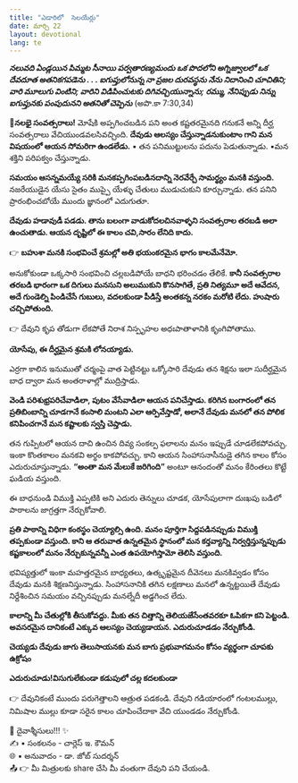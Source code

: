 ```yaml
---
title: "ఎడారిలో  సెలయేర్లు"
date: మార్చి 22
layout: devotional
lang: te
---
```


***నలువది ఏండ్లయిన పిమ్మట సీనాయి పర్వతారణ్యమందు ఒక పొదలోని అగ్నిజ్వాలలో ఒక దేవదూత అతనికగపడెను . . . ఐగుప్తులోనున్న నా ప్రజల దురవస్థను నేను నిదానించి చూచితిని; వారి మూలుగు వింటిని; వారిని విడిపించుటకు దిగివచ్చియున్నాను; రమ్ము, నేనిప్పుడు నిన్ను ఐగుప్తునకు పంపుదునని అతనితో చెప్పెను*** (అపొ.కా 7:30,34)

**📖నలభై సంవత్సరాలు!**
 మోషేకి అప్పగించబడిన పని అంత కష్టతరమైనది గనుకనే అన్ని దీర్ఘ సంవత్సరాలు వేచియుండవలసివచ్చింది. **దేవుడు ఆలస్యం చేస్తున్నాడనుకుంటాం గాని మన విషయంలో ఆయన సోమరిగా ఉండలేడు.**
▪ తన పనిముట్టులను పదును పెడుతున్నాడు. 
▪మన శక్తిని పరిపక్వం చేస్తున్నాడు. 

**సమయం ఆసన్నమయ్యే సరికి మనకప్పగింపబడినదాన్ని నెరవేర్చే సామర్థ్యం మనకి వస్తుంది.**
 నజరేయుడైన యేసు సైతం ముప్పై యేళ్ళు చేతులు ముడుచుకుని కూర్చున్నాడు. తన పనిని ప్రారంభించబోయే ముందు జ్ఞానంలో ఎదుగుతూ.

**దేవుడు హడావుడీ పడడు. తాను బలంగా వాడుకోదలచినవాళ్ళని సంవత్సరాల తరబడి అలా ఉంచుతాడు. ఆయన దృష్టిలో ఈ కాలం చవి,సారం లేనిది కాదు.**

👉 **బహుశా మనకి సంభవించే శ్రమల్లో అతి భయంకరమైన భాగం కాలమేనేమో.**

 అనుకోకుండా ఒక్కసారి సంభవించి చల్లబడిపోయే బాధని భరించడం తేలికే. 
**కానీ సంవత్సరాల తరబడి భారంగా ఒక దిగులు మనసుని అలుముకుని కొనసాగితే, ప్రతి నిత్యమూ అదే ఆవేదన, అదే గుండెల్ని పిండిచేసే గుబులు, వదలకుండా పీడిస్తే అంతకన్న నరకం మరోటి లేదు. హుషారు చచ్చిపోతుంది.**

👉 దేవుని కృప తోడుగా లేకపోతే నిరాశ నిస్పృహల అధఃపాతాళానికి కృంగిపోతాము. 

**యోసేపు, ఈ దీర్ఘమైన శ్రమకి లోనయ్యాడు.**

 ఎర్రగా కాలిన ఇనుముతో చర్మంపై వాత పెట్టినట్టు ఒక్కోసారి దేవుడు తన శిక్షను ఇలా సుదీర్ఘమైన బాధ ద్వారా మన అంతరాళాల్లో ముద్రిస్తాడు. 

**వెండి పరిశుభ్రపరిచేవాడిలా, పుటం వేసేవాడిలా ఆయన పనిచేస్తాడు. కరిగిన బంగారంలో తన ప్రతిబింబాన్ని చూడగానే కంసాలి మంటని ఎలా ఆర్పివేస్తాడో, అలానే దేవుడు మనలో తన పోలిక కనిపించగానే మన కష్టాలకు స్వస్తి చెప్తాడు.**

 తన గుప్పిటలో ఆయన దాచి ఉంచిన దివ్య సంకల్ప ఫలాలను మనం ఇప్పుడే చూడలేకపోవచ్చు. ఇంకా కొంతకాలం మనకవి అర్థం కాకపోవచ్చు. కాని ఆయన సింహాసనాసీనుడై తగిన కాలం కోసం ఎదురుచూస్తున్నాడు. **“అంతా మన మేలుకే జరిగింది”** అంటూ ఆనందంతో మనం కేరింతలు కొట్టే ఘడియ వస్తుంది. 

ఈ బాధనుండి విముక్తి ఎప్పటికి అని ఎదురు తెన్నులు చూడక, యోసేపులాగా దుఃఖపు బడిలో పాఠాలను జాగ్రత్తగా నేర్చుకోవాలి. 

**ప్రతి పాఠాన్ని విధిగా కంఠస్థం చెయ్యాల్సి ఉంది. మనం పూర్తిగా సిద్దపడినప్పుడు విముక్తి తప్పకుండా వస్తుంది. కాని ఆ తరువాత ఉన్నతమైన స్థానంలో మన కర్తవ్యాన్ని నిర్వర్తిస్తున్నప్పుడు కష్టకాలంలో మనం నేర్చుకున్నవన్నీ ఎంత ఉపయోగిస్తామో తెలిసి వస్తుంది.**

 భవిష్యత్తులో ఇంకా మహత్తరమైన బాధ్యతలు, ఉత్కృష్టమైన దీవెనలు మనకివ్వడం కోసం దేవుడు మనకి శిక్షణనిస్తున్నాడు. సింహాసనానికి తగిన లక్షణాలు మనలో ఉన్నట్టయితే దేవుడు నిర్దేశించిన సమయం వచ్చినప్పుడు మనల్నేదీ అడ్డగించ లేదు. 

**కాలాన్ని మీ చేతుల్లోకి తీసుకోవద్దు. మీకు తన చిత్తాన్ని తెలియజేసేంతవరకూ ఓపికగా కని పెట్టండి. అవసరమైన దానికంటే ఎక్కువ ఆలస్యం చెయ్యడాయన. ఎదురుచూడడం నేర్చుకోండి.**

**చెయ్యడు దేవుడు జాగు తెలుసాయనకు మన బాగు ప్రభువాగమనం కోసం వ్యర్థంగా చూపకు ఉక్రోషం**

**ఎదురుచూడు!విసుగులేకుండా కడుపులో చల్ల కదలకుండా**

👉 దేవునికంటే ముందు పరుగెత్తాలని ఆత్రుత పడకండి. దేవుని గడియారంలో గంటలముల్లు, నిమిషాల ముల్లు కూడా సరైన కాలం చూపించేదాకా వేచి యుండడం నేర్చుకోండి.

<div class="blessing">🙏 <span class="bless-text">దైవాశ్శీసులు!!!</span> ✨</div>

<div class="credit">✍️ <span class="credit-text">▪ సంకలనం - చార్లెస్ ఇ. కౌమన్</span></div>
<div class="credit">🌐 <span class="credit-text">▪ అనువాదం - డా. జోబ్ సుదర్శన్</span></div>


<div class="share">📤 👉 <span class="share-text">మీ మిత్రులకు share చేసి మీ వంతుగా దేవుని పని చేయండి.</span></div>
